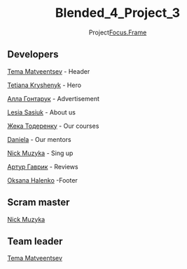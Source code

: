 <h1 align="center">Blended_4_Project_3</h1>
<p align="center">Project<a href="https://www.figma.com/file/svYOWHs6LAsoqMyYuTke8q/FocusFrame-2.0?type=design&node-id=0-1&mode=design&t=KgkgnwTmWmUmRpGu-0">Focus.Frame</a></p>
<h2>Developers</h2>

<p><a href="https://github.com/t-matveentsev" target="_blank">Tema
Matveentsev</a> - Header</p>

<p><a href="https://github.com/TaniaFed" target="_blank">Tetiana Kryshenyk</a> - Hero</p>

<p><a href="https://github.com/Alla186" target="_blank">Алла
Гонтарук</a> - Advertisement</p>

<p><a href="https://github.com/Cassel444" target="_blank">Lesia Sasiuk</a> - About us</p>

<p><a href="https://github.com/AgentGarrus" target="_blank">Жека Тодеренку</a> - Our courses</p>

<p><a href="https://github.com/DanielaChud" target="_blank">Daniela</a> - Our
mentors</p>

<p><a href="https://github.com/muzykanick" target="_blank">Nick Muzyka</a> - Sing up</p>

<p><a href="https://github.com/gallesSs" target="_blank">Артур
Гаврик</a> - Reviews</p>

<p><a href="https://github.com/OksanaHalenko" target="_blank">Oksana Halenko</a> -Footer</p>

<h2>Scram master</h2>
<a href="https://github.com/muzykanick" target="_blank">Nick Muzyka</a>
<h2>Team leader</h2>
<a href="https://github.com/t-matveentsev" target="_blank">Tema Matveentsev</a>
